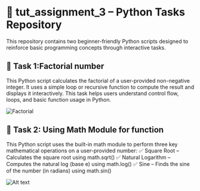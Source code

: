 # 🐍 tut_assignment_3 – Python Tasks Repository

This repository contains two beginner-friendly Python scripts designed to reinforce basic programming concepts through interactive tasks.


## 📘 Task 1:Factorial number
This Python script calculates the factorial of a user-provided non-negative integer. It uses a simple loop or recursive function to compute the result and displays it interactively. This task helps users understand control flow, loops, and basic function usage in Python.

![Factorial](https://github.com/atelsingh/tut_assignment_3/commit/a13bc0970eca80c3edd708d091fab04f25fccec1)


## 📘 Task 2: Using Math Module for function

This Python script uses the built-in math module to perform three key mathematical operations on a user-provided number:
✅ Square Root – Calculates the square root using math.sqrt()
✅ Natural Logarithm – Computes the natural log (base e) using math.log()
✅ Sine – Finds the sine of the number (in radians) using math.sin()

![Alt text](images/your-image.png)
